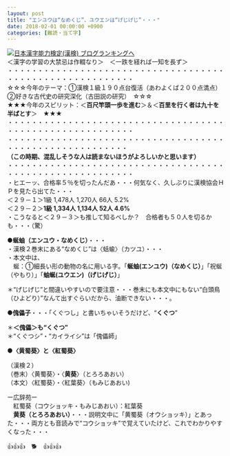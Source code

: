 ```yaml
---
layout: post
title: "エンユウは“なめくじ”、ユウエンは“げじげじ”・・・"
date: 2018-02-01 00:00:00 +0900
categories: [難読・当て字]
---
```


[![](/syuusyuu9701/assets/images/エンユウは“なめくじ”、ユウエンは“げじげじ”・・・-br_c_3028_1.gif)](http://blog.with2.net/link.php?1659096:3028 "日本漢字能力検定(漢検) ブログランキングへ")[日本漢字能力検定(漢検) ブログランキングへ](http://blog.with2.net/link.php?1659096:3028)  
＜漢字の学習の大禁忌は作輟なり＞　＜一跌を経れば一知を長ず＞  
・・・・・・・・・・・・・・・・・・・・・・・・・・・・・・・・・・・・・・・・・・・・・・・・・・・・・・・・・  
☆☆☆今年のテーマ：①漢検１級１９０点台復活（あわよくば２００点満点）　②好きな古代史の研究深化（古田説の研究）　☆☆☆  
★★★今年のスピリット：＜**百尺竿頭一歩を進む**＞＆＜**百里を行く者は九十を半ばとす**＞　★★★  
・・・・・・・・・・・・・・・・・・・・・・・・・・・・・・・・・・・・・・・・・・・・・・・・・・・・・・・・・  
・・・・・・・・・・・・・・・・・・・・・・・・・・・・・・・・・・・・・・・・・・・・・・・・・・・・・・・・  
**（この時期、混乱しそうな人は読まないほうがよろしいかと思います）**  
・・・・・・・・・・・・・・・・・・・・・・・・・・・・・・・・・・・・・・・・・・・・・・・・・・・・・・・・・  
・ヒエーッ、合格率５％を切ったんだあ・・・何気なく、久しぶりに漢検協会ＨＰを見たら出てた・・・  
＜２９－１＞1級 1,478人 1,270人 66人 5.2%   
＜２９－２＞**1級 1,334人 1,134人 52人 4.6%**   
・こうなると＜２９－３＞も推して知るべしか？　合格者も５０人を切るかも・・・（驚）  
  
●**蜒蚰（エンユウ・なめくじ）**・・・  
・漢検２巻末にある“なめくじ”は〈蛞蝓〉（カツユ）・・・  
・本文中は、  
　蜒：①細長い形の動物の名に用いる字。「**蜒蚰(エンユウ)（なめくじ）**」「祝蜒（やもり）」「**蚰蜒(ユウエン)（げじげじ）**」   
  
＊“げじげじ”と間違いやすいので要注意・・・巻末にも本文中にもない“白頭鳥（ひよどり）”なんて出すぐらいだから、油断できない・・・。  
  
●**傀儡子**・・・「くぐつし」と書いちゃいそうだけど、“**くぐつ**”  
  
＊**＜傀儡＞も“くぐつ”**　  
＊“くぐつシ”・“カイライシ”は「傀儡師」  
  
**●〈黄蜀葵〉と〈紅蜀葵〉**  
  
（漢検２）  
（巻末）〈黄蜀葵〉・〈**黄葵**〉（とろろあおい）　  
（本文）〈紅蜀葵〉・〈紅葉葵〉（もみじあおい)  
  
ー広辞苑ー  
　紅蜀葵（コウショッキ・もみじあおい）：紅葉葵  
　**黄葵（とろろあおい）**・・・説明文中に「黄蜀葵（オウショッキ）」とあった・・・両方とも音読みで“コウショッキ”で覚えていたけど、これでわかりやすくなった・・・  
  
👍👍👍　🐕　👍👍👍
